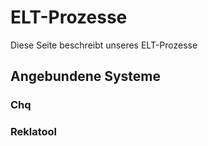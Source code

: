 # ELT-Prozesse

Diese Seite beschreibt unseres ELT-Prozesse

## Angebundene Systeme

### Chq

### Reklatool


